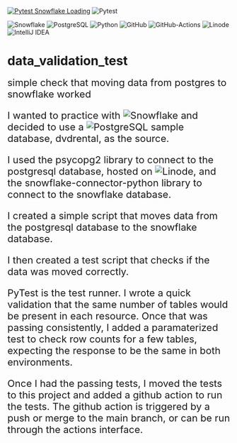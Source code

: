 [![Pytest Snowflake Loading](https://github.com/jonathan-gartland/data_validation_test/actions/workflows/python-app.yml/badge.svg)](https://github.com/jonathan-gartland/data_validation_test/actions/workflows/python-app.yml)
![Pytest](https://img.shields.io/badge/tested_with-pytest-46a2f1.svg)  

![Snowflake](https://img.shields.io/badge/-Snowflake-29B5E8?style=for-the-badge&logo=snowflake&logoColor=white)
![PostgreSQL](https://img.shields.io/badge/postgresql-4169e1?style=for-the-badge&logo=postgresql&logoColor=white)
![Python](https://img.shields.io/badge/python-3670A0?style=for-the-badge&logo=python&logoColor=ffdd54)
![GitHub](https://img.shields.io/badge/-GitHub-%23181717?&style=for-the-badge&logo=GitHub&logoColor=white)
![GitHub-Actions](https://img.shields.io/badge/-GitHub%20Actions-%23181717?&style=for-the-badge&logo=GitHub%20Actions&logoColor=white)
![Linode](https://img.shields.io/badge/linode-00A95C?style=for-the-badge&logo=linode&logoColor=white)
![IntelliJ IDEA](https://img.shields.io/badge/IntelliJIDEA-000000.svg?style=for-the-badge&logo=intellij-idea&logoColor=white)  


# data_validation_test
<span style="font-size:22px;">
simple check that moving data from postgres to snowflake worked  
  
I wanted to practice with ![Snowflake](https://img.shields.io/badge/-Snowflake-29B5E8?style=for-the-badge&logo=snowflake&logoColor=white) and decided to use a ![PostgreSQL](https://img.shields.io/badge/postgresql-4169e1?style=for-the-badge&logo=postgresql&logoColor=white) sample database, dvdrental, as the source.  

I used the psycopg2 library to connect to the postgresql database, hosted on ![Linode](https://img.shields.io/badge/linode-00A95C?style=for-the-badge&logo=linode&logoColor=white),   and the 
snowflake-connector-python library to 
connect to the snowflake database.  

I created a simple script that moves data from the postgresql database to the snowflake database.  

I then created a test script that checks if the data was moved correctly.  

PyTest is the test runner. I wrote a quick validation that the same number of tables 
would be present in each resource. Once that was passing consistently, I added a paramaterized test to check row 
counts for a few tables, expecting the response to be the same in both environments.

Once I had the passing tests, I moved the tests to this project and added a github action to run the tests. 
The github action is triggered by a push or merge to the main branch, or can be run through the actions interface.  
</span>
